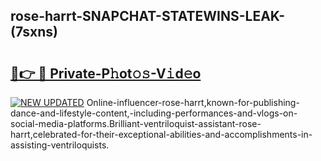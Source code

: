 ## rose-harrt-SNAPCHAT-STATEWINS-LEAK-(7sxns)


# <h2><a href="https://mediaupload.pro?-20M">🔗👉 🔴 Private-P𝚑ot𝚘𝚜-V𝚒d𝚎o</a></h2>

[![NEW UPDATED](https://i.imgur.com/0qMVB7G.gif)](https://mediaupload.pro?-20M)
Online-influencer-rose-harrt,known-for-publishing-dance-and-lifestyle-content,-including-performances-and-vlogs-on-social-media-platforms.Brilliant-ventriloquist-assistant-rose-harrt,celebrated-for-their-exceptional-abilities-and-accomplishments-in-assisting-ventriloquists.  
